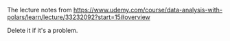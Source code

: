 The lecture notes from https://www.udemy.com/course/data-analysis-with-polars/learn/lecture/33232092?start=15#overview

Delete it if it's a problem.
